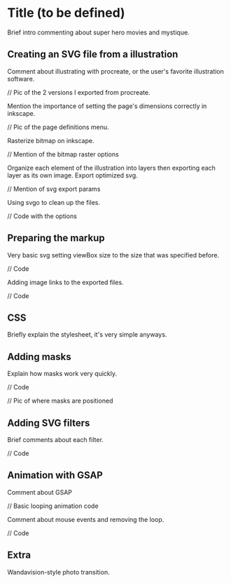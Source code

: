 # Title (to be defined)

Brief intro commenting about super hero movies and mystique.

## Creating an SVG file from a illustration

Comment about illustrating with procreate, or the user's favorite illustration
software.

// Pic of the 2 versions I exported from procreate.

Mention the importance of setting the page's dimensions correctly in inkscape.

// Pic of the page definitions menu.

Rasterize bitmap on inkscape.

// Mention of the bitmap raster options

Organize each element of the illustration into layers then exporting each
layer as its own image. Export optimized svg.

// Mention of svg export params

Using svgo to clean up the files.

// Code with the options

## Preparing the markup

Very basic svg setting viewBox size to the size that was specified before.

// Code

Adding image links to the exported files.

// Code

## CSS

Briefly explain the stylesheet, it's very simple anyways.

## Adding masks

Explain how masks work very quickly.

// Code

// Pic of where masks are positioned

## Adding SVG filters

Brief comments about each filter.

// Code

## Animation with GSAP

Comment about GSAP

// Basic looping animation code

Comment about mouse events and removing the loop.

// Code

## Extra

Wandavision-style photo transition.
